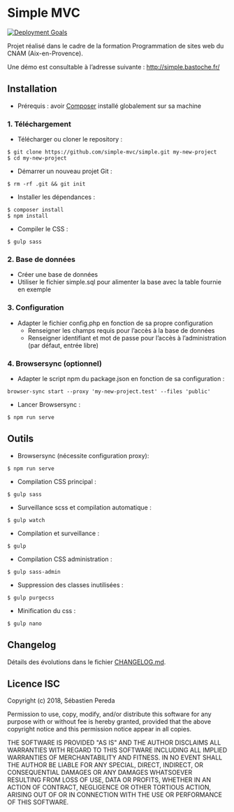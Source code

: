 # Simple MVC

[![Deployment Goals](https://consistently.io/g/bastosh/nfa021/badge.svg)](https://consistently.io/g/bastosh/nfa021/)

Projet réalisé dans le cadre de la formation Programmation de sites web du CNAM (Aix-en-Provence).

Une démo est consultable à l’adresse suivante : http://simple.bastoche.fr/

## Installation
- Prérequis : avoir [Composer](https://getcomposer.org/doc/00-intro.md) installé globalement sur sa machine

### 1. Téléchargement
- Télécharger ou cloner le repository :
```
$ git clone https://github.com/simple-mvc/simple.git my-new-project
$ cd my-new-project
```
- Démarrer un nouveau projet Git :
```
$ rm -rf .git && git init
```
- Installer les dépendances :
```
$ composer install
$ npm install
```
- Compiler le CSS :
```
$ gulp sass
```

### 2. Base de données
- Créer une base de données
- Utiliser le fichier simple.sql pour alimenter la base avec la table fournie en exemple

### 3. Configuration
- Adapter le fichier config.php en fonction de sa propre configuration
    - Renseigner les champs requis pour l’accès à la base de données
    - Renseigner identifiant et mot de passe pour l’accès à l’administration (par défaut, entrée libre)

### 4. Browsersync (optionnel)
- Adapter le script npm du package.json en fonction de sa configuration :
```
browser-sync start --proxy 'my-new-project.test' --files 'public'
```
- Lancer Browsersync :
```
$ npm run serve
```

## Outils
- Browsersync (nécessite configuration proxy):
```
$ npm run serve
```
- Compilation CSS principal :
```
$ gulp sass
```
- Surveillance scss et compilation automatique :
```
$ gulp watch
```
- Compilation et surveillance :
```
$ gulp
```
- Compilation CSS administration :
```
$ gulp sass-admin
```
- Suppression des classes inutilisées :
```
$ gulp purgecss
```
- Minification du css :
```
$ gulp nano
```

## Changelog
Détails des évolutions dans le fichier [CHANGELOG.md](https://github.com/simple-mvc/simple/blob/master/CHANGELOG.md).

## Licence ISC
Copyright (c) 2018, Sébastien Pereda

Permission to use, copy, modify, and/or distribute this software for any
purpose with or without fee is hereby granted, provided that the above
copyright notice and this permission notice appear in all copies.

THE SOFTWARE IS PROVIDED "AS IS" AND THE AUTHOR DISCLAIMS ALL WARRANTIES
WITH REGARD TO THIS SOFTWARE INCLUDING ALL IMPLIED WARRANTIES OF
MERCHANTABILITY AND FITNESS. IN NO EVENT SHALL THE AUTHOR BE LIABLE FOR
ANY SPECIAL, DIRECT, INDIRECT, OR CONSEQUENTIAL DAMAGES OR ANY DAMAGES
WHATSOEVER RESULTING FROM LOSS OF USE, DATA OR PROFITS, WHETHER IN AN
ACTION OF CONTRACT, NEGLIGENCE OR OTHER TORTIOUS ACTION, ARISING OUT OF
OR IN CONNECTION WITH THE USE OR PERFORMANCE OF THIS SOFTWARE.